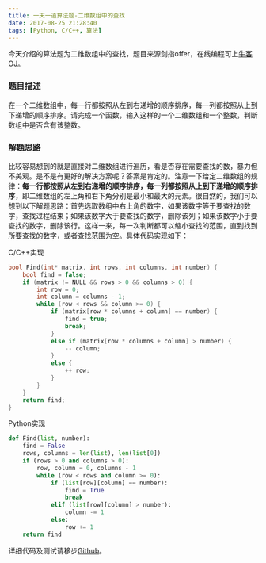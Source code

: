 ```yaml
---
title: 一天一道算法题-二维数组中的查找
date: 2017-08-25 21:28:40
tags: [Python, C/C++, 算法]
---
```


今天介绍的算法题为二维数组中的查找，题目来源剑指offer，在线编程可上[牛客OJ](https://www.nowcoder.com/practice/abc3fe2ce8e146608e868a70efebf62e?tpId=13&tqId=11154&tPage=1&rp=1&ru=/ta/coding-interviews&qru=/ta/coding-interviews/question-ranking)。
<!--more-->

### 题目描述

在一个二维数组中，每一行都按照从左到右递增的顺序排序，每一列都按照从上到下递增的顺序排序。请完成一个函数，输入这样的一个二维数组和一个整数，判断数组中是否含有该整数。

### 解题思路
比较容易想到的就是直接对二维数组进行遍历，看是否存在需要查找的数，暴力但不美观。是不是有更好的解决方案呢？答案是肯定的。注意一下给定二维数组的规律：**每一行都按照从左到右递增的顺序排序，每一列都按照从上到下递增的顺序排序**，即二维数组的左上角和右下角分别是最小和最大的元素。很自然的，我们可以想到以下解题思路：首先选取数组中右上角的数字，如果该数字等于要查找的数字，查找过程结束；如果该数字大于要查找的数字，删除该列；如果该数字小于要查找的数字，删除该行。这样一来，每一次判断都可以缩小查找的范围，直到找到所要查找的数字，或者查找范围为空。具体代码实现如下：

C/C++实现
``` C
bool Find(int* matrix, int rows, int columns, int number) {
    bool find = false;
    if (matrix != NULL && rows > 0 && columns > 0) {
        int row = 0;
        int column = columns - 1;
        while (row < rows && column >= 0) {
            if (matrix[row * columns + column] == number) {
                find = true;
                break;
            }
            else if (matrix[row * columns + column] > number) {
                -- column;
            }
            else {
                ++ row;
            }
        }
    }
    return find;
}
```

Python实现
``` Python
def Find(list, number):
    find = False
    rows, columns = len(list), len(list[0])
    if (rows > 0 and columns > 0):
        row, column = 0, columns - 1
        while (row < rows and column >= 0):
            if (list[row][column] == number):
                find = True
                break
            elif (list[row][column] > number):
                column -= 1
            else:
                row += 1
    return find
```

详细代码及测试请移步[Github](https://github.com/floperry/CodeEveryday/tree/master/offer/03-Find-In-Matrix)。
